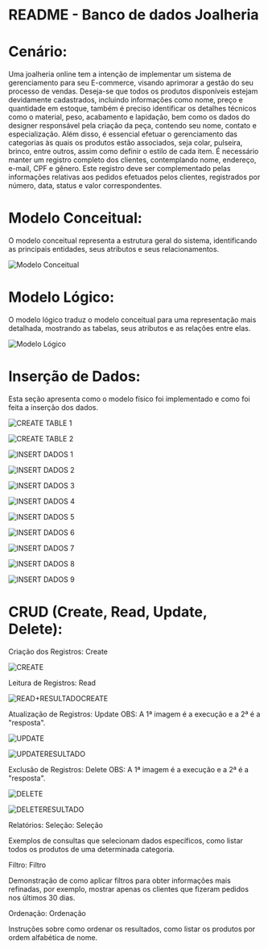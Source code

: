 # README - Banco de dados Joalheria

# Cenário:

Uma joalheria online tem a intenção de implementar um sistema de gerenciamento para seu E-commerce, visando aprimorar a gestão do seu processo de vendas. Deseja-se que todos os produtos disponíveis estejam devidamente cadastrados, incluindo informações como nome, preço e quantidade em estoque, também é preciso identificar os detalhes técnicos como o material, peso, acabamento e lapidação, bem como os dados do designer responsável pela criação da peça, contendo seu nome, contato e especialização. Além disso, é essencial efetuar o gerenciamento das categorias às quais os produtos estão associados, seja colar, pulseira, brinco, entre outros, assim como definir o estilo de cada item. É necessário manter um registro completo dos clientes, contemplando nome, endereço, e-mail, CPF e gênero. Este registro deve ser complementado pelas informações relativas aos pedidos efetuados pelos clientes, registrados por número, data, status e valor correspondentes.

# Modelo Conceitual:

O modelo conceitual representa a estrutura geral do sistema, identificando as principais entidades, seus atributos e seus relacionamentos.

![Modelo Conceitual](https://github.com/laricoutinho/Banco-de-dados-Joalheria/blob/a943591faa886b0e8213059d45ec9bec1ca9c5d4/modeloconceitual.png)


# Modelo Lógico:

O modelo lógico traduz o modelo conceitual para uma representação mais detalhada, mostrando as tabelas, seus atributos e as relações entre elas.

![Modelo Lógico](https://github.com/laricoutinho/Banco-de-dados-Joalheria/blob/7c03a9725a77a33c0873deb8127c94b0f78f2574/modelol%C3%B3gico.png)


# Inserção de Dados:

Esta seção apresenta como o modelo físico foi implementado e como foi feita a inserção dos dados.

![CREATE TABLE 1](https://github.com/laricoutinho/Banco-de-dados-Joalheria/blob/7c03a9725a77a33c0873deb8127c94b0f78f2574/CREATETABLE1.png)

![CREATE TABLE 2](https://github.com/laricoutinho/Banco-de-dados-Joalheria/blob/7c03a9725a77a33c0873deb8127c94b0f78f2574/CREATETABLE2.png)

![INSERT DADOS 1](https://github.com/laricoutinho/Banco-de-dados-Joalheria/blob/7c03a9725a77a33c0873deb8127c94b0f78f2574/INSERTDADOS1.png)

![INSERT DADOS 2](https://github.com/laricoutinho/Banco-de-dados-Joalheria/blob/7c03a9725a77a33c0873deb8127c94b0f78f2574/INSERTDADOS2.png)

![INSERT DADOS 3](https://github.com/laricoutinho/Banco-de-dados-Joalheria/blob/7c03a9725a77a33c0873deb8127c94b0f78f2574/INSERTDADOS3.png)

![INSERT DADOS 4](https://github.com/laricoutinho/Banco-de-dados-Joalheria/blob/7c03a9725a77a33c0873deb8127c94b0f78f2574/INSERTDADOS4.png
)

![INSERT DADOS 5](https://github.com/laricoutinho/Banco-de-dados-Joalheria/blob/7c03a9725a77a33c0873deb8127c94b0f78f2574/INSERTDADOS5.png
)

![INSERT DADOS 6](https://github.com/laricoutinho/Banco-de-dados-Joalheria/blob/7c03a9725a77a33c0873deb8127c94b0f78f2574/INSERTDADOS6.png)

![INSERT DADOS 7](https://github.com/laricoutinho/Banco-de-dados-Joalheria/blob/7c03a9725a77a33c0873deb8127c94b0f78f2574/INSERTDADOS7.png)

![INSERT DADOS 8](https://github.com/laricoutinho/Banco-de-dados-Joalheria/blob/7c03a9725a77a33c0873deb8127c94b0f78f2574/INSERTDADOS8.png)

![INSERT DADOS 9](https://github.com/laricoutinho/Banco-de-dados-Joalheria/blob/7c03a9725a77a33c0873deb8127c94b0f78f2574/INSERTDADOS9.png)


# CRUD (Create, Read, Update, Delete):

Criação dos Registros:
Create

![CREATE](https://github.com/laricoutinho/Banco-de-dados-Joalheria/blob/f3bdc1a32fdee84ee326dace707910b6084edffe/CREATE.png)

Leitura de Registros:
Read

![READ+RESULTADOCREATE](https://github.com/laricoutinho/Banco-de-dados-Joalheria/blob/f3bdc1a32fdee84ee326dace707910b6084edffe/READ%2BRESULTADOCREATE.png)


Atualização de Registros:
Update
OBS: A 1ª imagem é a execução e a 2ª é a "resposta".

![UPDATE](https://github.com/laricoutinho/Banco-de-dados-Joalheria/blob/f3bdc1a32fdee84ee326dace707910b6084edffe/UPDATE.png
)

![UPDATERESULTADO](https://github.com/laricoutinho/Banco-de-dados-Joalheria/blob/f3bdc1a32fdee84ee326dace707910b6084edffe/UPDATERESULTADO.png)


Exclusão de Registros:
Delete
OBS: A 1ª imagem é a execução e a 2ª é a "resposta".

![DELETE](https://github.com/laricoutinho/Banco-de-dados-Joalheria/blob/f3bdc1a32fdee84ee326dace707910b6084edffe/DELETE.png)

![DELETERESULTADO](https://github.com/laricoutinho/Banco-de-dados-Joalheria/blob/f3bdc1a32fdee84ee326dace707910b6084edffe/DELETERESULTADO.png)


Relatórios:
Seleção:
Seleção

Exemplos de consultas que selecionam dados específicos, como listar todos os produtos de uma determinada categoria.

Filtro:
Filtro

Demonstração de como aplicar filtros para obter informações mais refinadas, por exemplo, mostrar apenas os clientes que fizeram pedidos nos últimos 30 dias.

Ordenação:
Ordenação

Instruções sobre como ordenar os resultados, como listar os produtos por ordem alfabética de nome.
